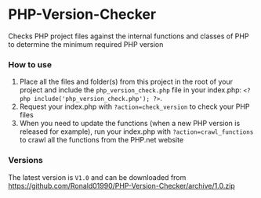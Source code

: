 # PHP-Version-Checker

Checks PHP project files against the internal functions and classes of PHP to determine the minimum required PHP version



### How to use
 1. Place all the files and folder(s) from this project in the root of your project and include the `php_version_check.php` file in your index.php: `<?php include('php_version_check.php'); ?>`.
 2. Request your index.php with `?action=check_version` to check your PHP files
 3. When you need to update the functions (when a new PHP version is released for example), run your index.php with `?action=crawl_functions` to crawl all the functions from the PHP.net website



### Versions
The latest version is `V1.0` and can be downloaded from https://github.com/Ronald01990/PHP-Version-Checker/archive/1.0.zip
